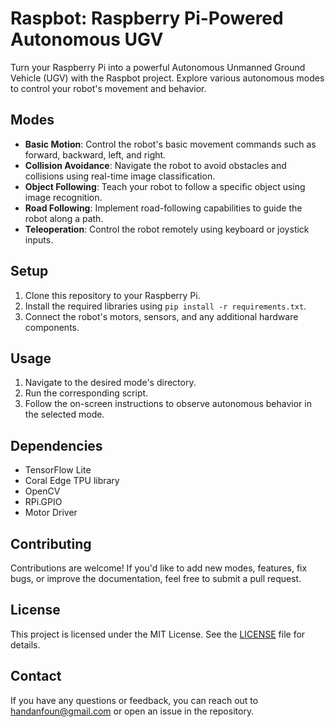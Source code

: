 # Raspbot: Raspberry Pi-Powered Autonomous UGV

Turn your Raspberry Pi into a powerful Autonomous Unmanned Ground Vehicle (UGV) with the Raspbot project. Explore various autonomous modes to control your robot's movement and behavior.

## Modes

- **Basic Motion**: Control the robot's basic movement commands such as forward, backward, left, and right.
- **Collision Avoidance**: Navigate the robot to avoid obstacles and collisions using real-time image classification.
- **Object Following**: Teach your robot to follow a specific object using image recognition.
- **Road Following**: Implement road-following capabilities to guide the robot along a path.
- **Teleoperation**: Control the robot remotely using keyboard or joystick inputs.

## Setup

1. Clone this repository to your Raspberry Pi.
2. Install the required libraries using `pip install -r requirements.txt`.
3. Connect the robot's motors, sensors, and any additional hardware components. 

## Usage

1. Navigate to the desired mode's directory.
2. Run the corresponding script.
3. Follow the on-screen instructions to observe autonomous behavior in the selected mode.

## Dependencies

- TensorFlow Lite
- Coral Edge TPU library
- OpenCV
- RPi.GPIO
- Motor Driver

## Contributing

Contributions are welcome! If you'd like to add new modes, features, fix bugs, or improve the documentation, feel free to submit a pull request.

## License

This project is licensed under the MIT License. See the [LICENSE](LICENSE) file for details.

## Contact

If you have any questions or feedback, you can reach out to [handanfoun@gmail.com](nathaniel-handan.me) or open an issue in the repository.

